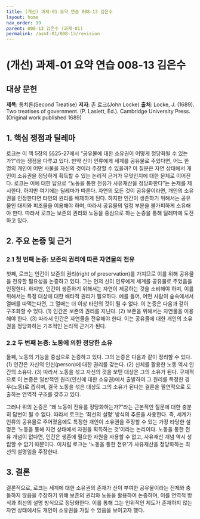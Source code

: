 ```yaml
---
title: (개선) 과제-01 요약 연습 008-13 김은수
layout: home
nav_order: 99
parent: 008-13 김은수 (과제-01)
permalink: /asmt-01/008-13/revision
---
```


# (개선) 과제-01 요약 연습 008-13 김은수 


## 대상 문헌
**제목**: 통치론(Second Treatise)
**저자**: 존 로크(John Locke)
**출처**: Locke, J. (1689). Two treatises of government. (P. Laslett, Ed.). Cambridge University Press. (Original work published 1689)  

## 1. 핵심 쟁점과 딜레마  
로크는 이 책 5장의 §§25-27에서 “공유물에 대한 소유권이 어떻게 정당화될 수 있는가?”라는 쟁점을 다루고 있다. 만약 신이 인류에게 세계를 공유물로 주었다면, 어느 한 명의 개인이 어떤 사물을 자신의 것이라 주장할 수 있을까? 이 질문은 자연 상태에서 개인이 소유권을 정당하게 획득할 수 있는 논리적 근거가 무엇인지에 대한 문제로 이어진다. 로크는 이에 대한 답으로 “노동을 통한 전유가 사유재산을 정당화한다”는 논제를 제시한다. 하지만 여기에는 딜레마가 따른다. 자연의 모든 것이 공유물이라면, 개인의 소유권을 인정한다면 타인의 권리를 배제하게 된다. 하지만 인간이 생존하기 위해서는 공유물인 대지와 피조물을 이용해야 하며, 따라서 공유물의 일정 부분을 불가피하게 소유해야 한다. 따라서 로크는 보존의 권리와 노동을 중심으로 하는 논증을 통해 딜레마에 도전하고 있다. 

## 2. 주요 논증 및 근거  

### 2.1 첫 번째 논증: 보존의 권리에 따른 자연물의 전유  
첫째, 로크는 인간이 보존의 권리(right of preservation)를 가지므로 이를 위해 공유물을 전유할 필요성을 논증하고 있다. 그는 먼저 신이 인류에게 세계를 공유물로 주었음을 인정한다. 하지만, 인간이 생존하기 위해서는 자연이 제공하는 것을 소비해야 하며, 이를 위해서는 특정 대상에 대한 배타적 권리가 필요하다. 예를 들어, 어떤 사람이 숲속에서서 열매를 따먹는다면, 그 열매는 더 이상 타인의 것이 될 수 없다. 이 논증은 다음과 같이 구조화할 수 있다. (1) 인간은 보존의 권리를 지닌다. (2) 보존을 위해서는 자연물을 이용해야 한다. (3) 따라서 인간은 자연물을 전유해야 한다. 이는 공유물에 대한 개인의 소유권을 정당화하는 기초적인 논리적 근거가 된다.

### 2.2 두 번째 논증: 노동에 의한 정당한 소유
둘째, 노동의 기능을 중심으로 논증하고 있다. 그의 논증은 다음과 같이 정리할 수 있다. (1) 인간은 자신의 인신(person)에 대한 권리를 갖는다. (2) 신체를 활용한 노동 역시 인간의 소유다. (3) 따라서 노동을 섞고 자신의 것을 보탠 대상은 그의 소유가 된다. 구체적으로 이 논증은 일반적인 원리(인신에 대한 소유권)에서 출발하여 그 원리를 특정한 경우(노동)로 좁히며, 결국 노동을 섞은 대상도 그의 소유가 된다는 결론을 필연적으로 도출하는 연역적 구조를 갖추고 있다.

그러나 위의 논증은 “왜 노동이 전유를 정당화하는가?”라는 근본적인 질문에 대한 충분히 답변이 될 수 없다. 따라서 로크는 ‘최선의 설명’ 방식의 추론을 사용한다. 즉, 세계가 인류의 공유물로 주어졌음에도 특정한 개인이 소유권을 주장할 수 있는 가장 타당한 설명은 ‘노동을 통해 자연 상태에서 자원을 획득하는 것’이라는 논리이다. 노동을 통한 전유 개념이 없다면, 인간은 생존에 필요한 자원을 사용할 수 없고, 사유재산 개념 역시 성립할 수 없기 때문이다. 이처럼 로크는 ‘노동을 통한 전유’가 사유재산을 정당화하는 최선의 설명임을 주장한다.

## 3. 결론  
결론적으로, 로크는 세계에 대한 소유권의 존재가 신이 부여한 공유물이라는 전제와 충돌하지 않음을 주장하기 위해 보존의 권리와 노동을 활용하여 논증하며, 이를 연역적 방식과 최선의 설명 방식으로 정당화한다. 이를 통해 그는 인위적인 제도가 존재하지 않는 자연 상태에서도 개인이 소유권을 가질 수 있음을 보이고자 했다.
